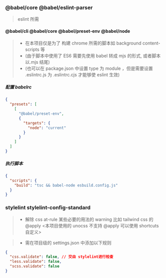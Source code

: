 ### @babel/core @babel/eslint-parser

> eslint 所需

#### @babel/cli @babel/core @babel/preset-env @babel/node

> - 在本项目仅是为了 构建 chrome 所需的脚本如 background content-scripts 等
> - (由于脚本中使用了 ES6 需要先使用 babel 转成 mjs 的形式, 或者脚本以.mjs 结尾)
> - (也可以在 package.json 中设置 type 为 module ，但是需要设置 .eslintrc.js 为 .eslintrc.cjs 才能够使 eslint 生效)

##### 配置 babelrc

```json
{
  "presets": [
    [
      "@babel/preset-env",
      {
        "targets": {
          "node": "current"
        }
      }
    ]
  ]
}
```

##### 执行脚本

```json
{
  "scripts": {
    "build": "tsc && babel-node esbuild.config.js"
  }
}
```

### stylelint stylelint-config-standard

> - 解除 css at-rule 某些必要的用法的 warning 比如 tailwind css 的 @apply <本项目使用的 unocss 不支持 @apply 可以使用 shortcuts 自定义>

> - 需在项目级的 settings.json 中添加以下规则

```json
{
  "css.validate": false, // 交由 stylelint进行检查
  "less.validate": false,
  "scss.validate": false
}
```
